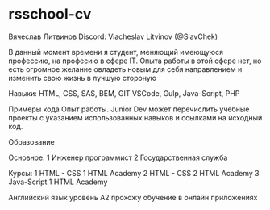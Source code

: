 # rsschool-cv

 Вячеслав Литвинов
 Discord: Viacheslav Litvinov (@SlavChek)

В данный момент времени я студент, меняющий имеющуюся профессию, на професию в сфере IT. 
Опыта работы в этой сфере нет, но есть огромное желание овладеть новым для себя направлением и изменить свою жизнь в лучшую стороную

Навыки: HTML, CSS, SAS, BEM, GIT VSCode, Gulp, Java-Script, PHP

Примеры кода
Опыт работы. Junior Dev может перечислить учебные проекты с указанием использованных навыков и ссылками на исходный код.

Образование

Основное: 
1 Инженер программист 
2 Государственная служба

Курсы:
1 HTML - CSS 1 HTML Academy
2 HTML - CSS 2 HTML Academy
3 Java-Script 1 HTML Academy

Английский язык уровень A2 прохожу обучение в онлайн приложениях